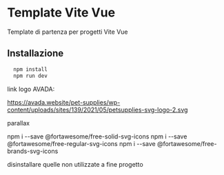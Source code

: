 # Template Vite Vue

Template di partenza per progetti Vite Vue

## Installazione

```bash
  npm install
  npm run dev
```


link logo AVADA:

https://avada.website/pet-supplies/wp-content/uploads/sites/139/2021/05/petsupplies-svg-logo-2.svg


parallax

npm i --save @fortawesome/free-solid-svg-icons
npm i --save @fortawesome/free-regular-svg-icons
npm i --save @fortawesome/free-brands-svg-icons

disinstallare quelle non utilizzate a fine progetto

<font-awesome-icon icon="fa-solid fa-user-secret" />